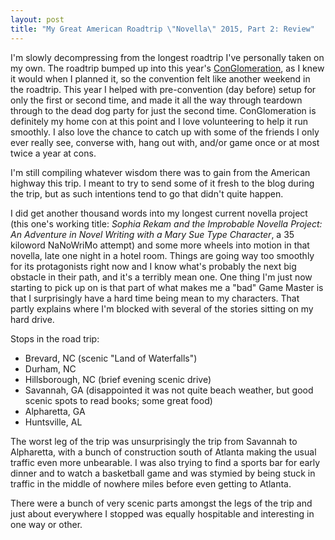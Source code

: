 ```yaml
---
layout: post
title: "My Great American Roadtrip \"Novella\" 2015, Part 2: Review"
---
```


I'm slowly decompressing from the longest roadtrip I've personally taken
on my own. The roadtrip bumped up into this year's
[ConGlomeration](http://conglomeration.info), as I knew it would when I
planned it, so the convention felt like another weekend in the roadtrip.
This year I helped with pre-convention (day before) setup for only the
first or second time, and made it all the way through teardown through
to the dead dog party for just the second time. ConGlomeration is
definitely my home con at this point and I love volunteering to help it
run smoothly. I also love the chance to catch up with some of the
friends I only ever really see, converse with, hang out with, and/or
game once or at most twice a year at cons.  

I'm still compiling whatever wisdom there was to gain from the American
highway this trip. I meant to try to send some of it fresh to the blog
during the trip, but as such intentions tend to go that didn't quite
happen.

I did get another thousand words into my longest current novella project
(this one's working title: *Sophia Rekam and the Improbable Novella
Project: An Adventure in Novel Writing with a Mary Sue Type Character*,
a 35 kiloword NaNoWriMo attempt) and some more wheels into motion in
that novella, late one night in a hotel room. Things are going way too
smoothly for its protagonists right now and I know what's probably the
next big obstacle in their path, and it's a terribly mean one. One thing
I'm just now starting to pick up on is that part of what makes me a
"bad" Game Master is that I surprisingly have a hard time being mean to
my characters. That partly explains where I'm blocked with several of
the stories sitting on my hard drive.

Stops in the road trip:

- Brevard, NC (scenic "Land of Waterfalls")
- Durham, NC
- Hillsborough, NC (brief evening scenic drive)
- Savannah, GA (disappointed it was not quite beach weather, but good
  scenic spots to read books; some great food)
- Alpharetta, GA
- Huntsville, AL

The worst leg of the trip was unsurprisingly the trip from Savannah to
Alpharetta, with a bunch of construction south of Atlanta making the
usual traffic even more unbearable. I was also trying to find a sports
bar for early dinner and to watch a basketball game and was stymied by
being stuck in traffic in the middle of nowhere miles before even
getting to Atlanta.

There were a bunch of very scenic parts amongst the legs of the trip and
just about everywhere I stopped was equally hospitable and interesting
in one way or other.

<!-- vim: set ai spell tw=72 ft=markdown: -->
